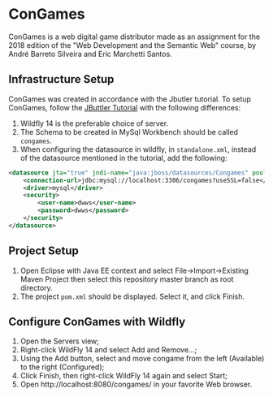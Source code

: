 # ConGames
ConGames is a web digital game distributor made as an assignment for the 2018 edition of the "Web Development and the Semantic Web" course, by André Barreto Silveira and Eric Marchetti Santos.

## Infrastructure Setup
ConGames was created in accordance with the Jbutler tutorial. To setup ConGames, follow the [JButtler Tutorial](https://github.com/dwws-ufes/jbutler/wiki/Tutorial00) with the following differences:

1.  Wildfly 14 is the preferable choice of server.
2.  The Schema to be created in MySql Workbench should be called `congames`.
3.  When configuring the datasource in wildfly, in `standalone.xml`, instead of the datasource mentioned in the tutorial, add the following:
  
```xml
<datasource jta="true" jndi-name="java:jboss/datasources/Congames" pool-name="Congames" enabled="true" use-java-context="true">
	<connection-url>jdbc:mysql://localhost:3306/congames?useSSL=false</connection-url>
	<driver>mysql</driver>
	<security>
		<user-name>dwws</user-name>
		<password>dwws</password>
	</security>
</datasource>
```

## Project Setup
1.  Open Eclipse with Java EE context and select File->Import->Existing Maven Project then select this repository master branch as root directory.
2.  The project `pom.xml` should be displayed. Select it, and click Finish.

## Configure ConGames with Wildfly
1.  Open the Servers view;
2.  Right-click WildFly 14 and select Add and Remove...;
3.  Using the Add button, select and move congame from the left (Available) to the right (Configured);
4.  Click Finish, then right-click WildFly 14 again and select Start;
5.  Open http://localhost:8080/congames/ in your favorite Web browser.

